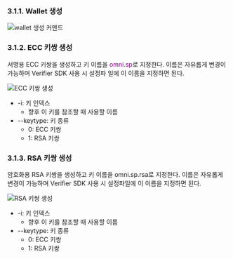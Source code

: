 ### 3.1.1. Wallet 생성

<p><img src="./img/3.1.1.png" alt="wallet 생성 커맨드" /> </p>

### 3.1.2. ECC 키쌍 생성
서명용 ECC 키쌍을 생성하고 키 이름을 <span style="color:purple">omni.sp</span>로 지정한다. 이름은 자유롭게 변경이 가능하며 Verifier SDK 사용 시 설정파 일에 이 이름을 지정하면 된다.

<p><img src="./img/3.1.2.png" alt="ECC 키쌍 생성" /> </p>

* -i: 키 인덱스
	*  향후 이 키를 참조할 때 사용할 이름
* --keytype: 키 종류 
	*  0: ECC 키쌍 
	*  1: RSA 키쌍
### 3.1.3. RSA 키쌍 생성
암호화용 RSA 키쌍을 생성하고 키 이름을 omni.sp.rsa로 지정한다. 이름은 자유롭게 변경이 가능하며 Verifier SDK 사용 시 설정파일에 이 이름을 지정하면 된다.

<p><img src="./img/3.1.3.png" alt="RSA 키쌍 생성" /> </p>

* -i: 키 인덱스
	* 향후 이 키를 참조할 때 사용할 이름
* --keytype: 키 종류 
	* 0: ECC 키쌍 
	* 1: RSA 키쌍

